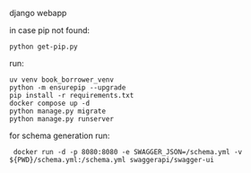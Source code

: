 django webapp

in case pip not found:

    python get-pip.py

run:
    
    uv venv book_borrower_venv
    python -m ensurepip --upgrade
    pip install -r requirements.txt
    docker compose up -d
    python manage.py migrate
    python manage.py runserver
for schema generation run:

     docker run -d -p 8080:8080 -e SWAGGER_JSON=/schema.yml -v ${PWD}/schema.yml:/schema.yml swaggerapi/swagger-ui
